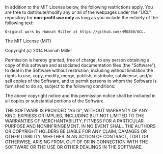In addition to the MIT License below, the following restrictions apply.
You are free to distribute/modify any or all of the webpages under the "UCL"
repository for **non-profit use only** as long as you include the entirety 
of the following text:
<pre><code>Original work by Hannah Miller at https://github.com/HM0880/UCL.</code></pre>

The MIT License (MIT)

Copyright (c) 2014 Hannah Miller

Permission is hereby granted, free of charge, to any person obtaining a copy
of this software and associated documentation files (the "Software"), to deal
in the Software without restriction, including without limitation the rights
to use, copy, modify, merge, publish, distribute, sublicense, and/or sell
copies of the Software, and to permit persons to whom the Software is
furnished to do so, subject to the following conditions:

The above copyright notice and this permission notice shall be included in all
copies or substantial portions of the Software.

THE SOFTWARE IS PROVIDED "AS IS", WITHOUT WARRANTY OF ANY KIND, EXPRESS OR
IMPLIED, INCLUDING BUT NOT LIMITED TO THE WARRANTIES OF MERCHANTABILITY,
FITNESS FOR A PARTICULAR PURPOSE AND NONINFRINGEMENT. IN NO EVENT SHALL THE
AUTHORS OR COPYRIGHT HOLDERS BE LIABLE FOR ANY CLAIM, DAMAGES OR OTHER
LIABILITY, WHETHER IN AN ACTION OF CONTRACT, TORT OR OTHERWISE, ARISING FROM,
OUT OF OR IN CONNECTION WITH THE SOFTWARE OR THE USE OR OTHER DEALINGS IN THE
SOFTWARE.
